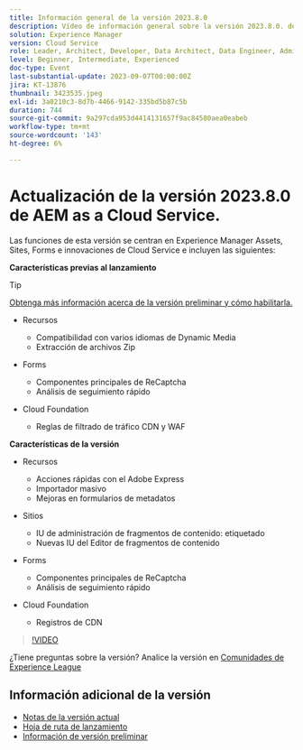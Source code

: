 ```yaml
---
title: Información general de la versión 2023.8.0
description: Vídeo de información general sobre la versión 2023.8.0. de Adobe Experience Manager as a Cloud Service
solution: Experience Manager
version: Cloud Service
role: Leader, Architect, Developer, Data Architect, Data Engineer, Admin, User
level: Beginner, Intermediate, Experienced
doc-type: Event
last-substantial-update: 2023-09-07T00:00:00Z
jira: KT-13876
thumbnail: 3423535.jpeg
exl-id: 3a0210c3-8d7b-4466-9142-335bd5b87c5b
duration: 744
source-git-commit: 9a297cda953d4414131657f9ac84580aea0eabeb
workflow-type: tm+mt
source-wordcount: '143'
ht-degree: 6%

---
```


# Actualización de la versión 2023.8.0 de AEM as a Cloud Service.

Las funciones de esta versión se centran en Experience Manager Assets, Sites, Forms e innovaciones de Cloud Service e incluyen las siguientes:

**Características previas al lanzamiento**

>[!TIP]
>
>[Obtenga más información acerca de la versión preliminar y cómo habilitarla.](https://experienceleague.adobe.com/docs/experience-manager-cloud-service/content/release-notes/prerelease.html)

* Recursos
   * Compatibilidad con varios idiomas de Dynamic Media
   * Extracción de archivos Zip

* Forms
   * Componentes principales de ReCaptcha
   * Análisis de seguimiento rápido

* Cloud Foundation
   * Reglas de filtrado de tráfico CDN y WAF

**Características de la versión**

* Recursos
   * Acciones rápidas con el Adobe Express
   * Importador masivo
   * Mejoras en formularios de metadatos

* Sitios
   * IU de administración de fragmentos de contenido: etiquetado
   * Nuevas IU del Editor de fragmentos de contenido

* Forms
   * Componentes principales de ReCaptcha
   * Análisis de seguimiento rápido

* Cloud Foundation
   * Registros de CDN

>[!VIDEO](https://video.tv.adobe.com/v/3423535/?learn=on)

¿Tiene preguntas sobre la versión?  Analice la versión en [Comunidades de Experience League](https://adobe.ly/3syyBwe)

## Información adicional de la versión

* [Notas de la versión actual](https://experienceleague.adobe.com/docs/experience-manager-cloud-service/content/release-notes/home.html?lang=es)
* [Hoja de ruta de lanzamiento](https://experienceleague.adobe.com/docs/experience-manager-release-information/aem-release-updates/update-releases-roadmap.html?lang=es)
* [Información de versión preliminar](https://experienceleague.adobe.com/docs/experience-manager-cloud-service/content/release-notes/prerelease.html)
